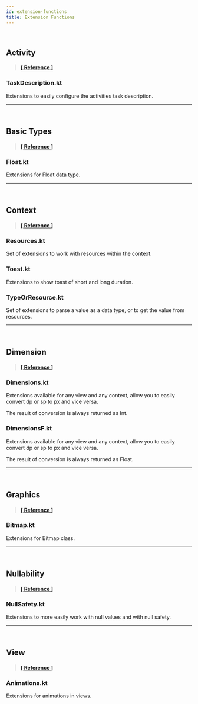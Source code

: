 ```yaml
---
id: extension-functions
title: Extension Functions
---
```


<br/>

## Activity 

> #### <a href="../reference/-android%20-utils/com.jeovanimartinez.androidutils.extensions.activity/index.html" target="_blank"><b>[ Reference ]</b></a>

### TaskDescription.kt

Extensions to easily configure the activities task description.

---

<br/>





## Basic Types

> #### <a href="../reference/-android%20-utils/com.jeovanimartinez.androidutils.extensions.basictypes/index.html" target="_blank"><b>[ Reference ]</b></a>

### Float.kt

Extensions for Float data type.

--- 

<br/>





## Context

> #### <a href="../reference/-android%20-utils/com.jeovanimartinez.androidutils.extensions.context/index.html" target="_blank"><b>[ Reference ]</b></a>

### Resources.kt
 
Set of extensions to work with resources within the context.
 
### Toast.kt

Extensions to show toast of short and long duration.

### TypeOrResource.kt

Set of extensions to parse a value as a data type, or to get the value from resources.

---

<br/>





## Dimension

> #### <a href="../reference/-android%20-utils/com.jeovanimartinez.androidutils.extensions.dimension/index.html" target="_blank"><b>[ Reference ]</b></a>

### Dimensions.kt

Extensions available for any view and any context, allow you to easily convert dp or sp to px and vice versa.

The result of conversion is always returned as Int.

### DimensionsF.kt

Extensions available for any view and any context, allow you to easily convert dp or sp to px and vice versa.

The result of conversion is always returned as Float.

---

<br/>





## Graphics

> #### <a href="../reference/-android%20-utils/com.jeovanimartinez.androidutils.extensions.graphics/index.html" target="_blank"><b>[ Reference ]</b></a>

### Bitmap.kt

Extensions for Bitmap class.

--- 

<br/>





## Nullability

> #### <a href="../reference/-android%20-utils/com.jeovanimartinez.androidutils.extensions.nullability/index.html" target="_blank"><b>[ Reference ]</b></a>

### NullSafety.kt

Extensions to more easily work with null values and with null safety.

--- 

<br/>





## View

> #### <a href="../reference/-android%20-utils/com.jeovanimartinez.androidutils.extensions.view/index.html" target="_blank"><b>[ Reference ]</b></a>

### Animations.kt
 
Extensions for animations in views.
